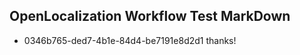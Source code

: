 ## OpenLocalization Workflow Test MarkDown
* 0346b765-ded7-4b1e-84d4-be7191e8d2d1 thanks!

<!--HONumber=Nov16_HO2-->


